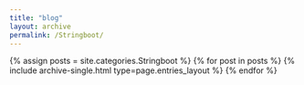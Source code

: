 ```yaml
---
title: "blog"
layout: archive
permalink: /Stringboot/
---
```



{% assign posts = site.categories.Stringboot %}
{% for post in posts %} {% include archive-single.html type=page.entries_layout %} {% endfor %}

